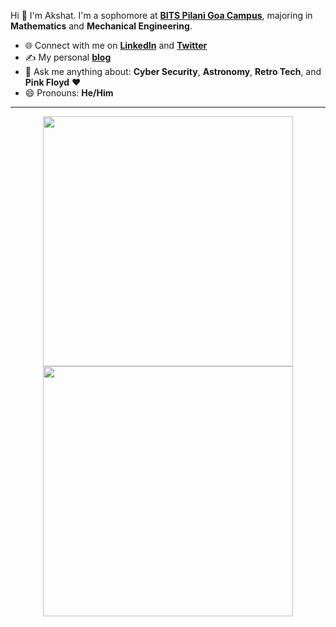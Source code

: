 Hi 👋 I'm Akshat. I'm a sophomore at **[BITS Pilani Goa Campus](https://www.bits-pilani.ac.in/goa/)**, majoring in **Mathematics** and **Mechanical Engineering**.

- 🌐 Connect with me on **[LinkedIn](https://www.linkedin.com/in/akshatgokul/)** and **[Twitter](https://twitter.com/akshatgokul)**
- ✍️ My personal **[blog](https://akshatgokul.github.io/synapse)**
- 💬 Ask me anything about: **Cyber Security**, **Astronomy**, **Retro Tech**, and **Pink Floyd** :heart:
- 😄 Pronouns: **He/Him**
---
<p align="center">
  <img src="https://github-readme-stats.vercel.app/api?username=akshatgokul&count_private=true&theme=radical&show_icons=true" width=400>
  <img src="https://streak-stats.demolab.com?user=akshatgokul&theme=radical" width=400>
</p>
<!-- <p align="center">
  <img src="https://github-readme-stats.vercel.app/api/top-langs/?username=akshatgokul&theme=radical">
</p> -->
